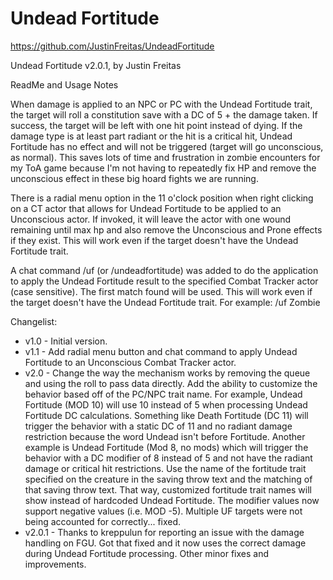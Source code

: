 # Undead Fortitude

https://github.com/JustinFreitas/UndeadFortitude

Undead Fortitude v2.0.1, by Justin Freitas

ReadMe and Usage Notes

When damage is applied to an NPC or PC with the Undead Fortitude trait, the target will roll a constitution save with a DC of 5 + the damage taken.  If success, the target will be left with one hit point instead of dying.  If the damage type is at least part radiant or the hit is a critical hit, Undead Fortitude has no effect and will not be triggered (target will go unconscious, as normal).  This saves lots of time and frustration in zombie encounters for my ToA game because I'm not having to repeatedly fix HP and remove the unconscious effect in these big hoard fights we are running.

There is a radial menu option in the 11 o'clock position when right clicking on a CT actor that allows for Undead Fortitude to be applied to an Unconscious actor.  If invoked, it will leave the actor with one wound remaining until max hp and also remove the Unconscious and Prone effects if they exist.  This will work even if the target doesn't have the Undead Fortitude trait.

A chat command /uf (or /undeadfortitude) was added to do the application to apply the Undead Fortitude result to the specified Combat Tracker actor (case sensitive).  The first match found will be used.  This will work even if the target doesn't have the Undead Fortitude trait.  For example: /uf Zombie

Changelist:
- v1.0 - Initial version.
- v1.1 - Add radial menu button and chat command to apply Undead Fortitude to an Unconscious Combat Tracker actor.
- v2.0 - Change the way the mechanism works by removing the queue and using the roll to pass data directly.  Add the ability to customize the behavior based off of the PC/NPC trait name.  For example, Undead Fortitude (MOD 10) will use 10 instead of 5 when processing Undead Fortitude DC calculations.  Something like Death Fortitude (DC 11) will trigger the behavior with a static DC of 11 and no radiant damage restriction because the word Undead isn't before Fortitude.  Another example is Undead Fortitude (Mod 8, no mods) which will trigger the behavior with a DC modifier of 8 instead of 5 and not have the radiant damage or critical hit restrictions.  Use the name of the fortitude trait specified on the creature in the saving throw text and the matching of that saving throw text.  That way, customized fortitude trait names will show instead of hardcoded Undead Fortitude.  The modifier values now support negative values (i.e. MOD -5).  Multiple UF targets were not being accounted for correctly... fixed.
- v2.0.1 - Thanks to kreppulun for reporting an issue with the damage handling on FGU.  Got that fixed and it now uses the correct damage during Undead Fortitude processing.  Other minor fixes and improvements.

